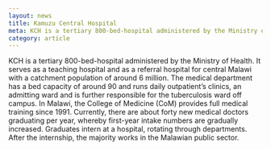 ```yaml
---
layout: news
title: Kamuzu Central Hospital
meta: KCH is a tertiary 800-bed-hospital administered by the Ministry of Health. It serves as a teaching hospital and as a referral hospital for central Malawi with a catchment population of around 6 million. The medical department has a bed capacity of around 90 and runs daily outpatient’s clinics, an admitting ward and is further responsible for the tuberculosis ward off campus.
category: article
---
```


KCH is a tertiary 800-bed-hospital administered by the Ministry of Health. It serves as a teaching hospital and as a referral hospital for central Malawi with a catchment population of around 6 million. The medical department has a bed capacity of around 90 and runs daily outpatient’s clinics, an admitting ward and is further responsible for the tuberculosis ward off campus.
In Malawi, the College of Medicine (CoM) provides full medical training since 1991. Currently, there are about forty new medical doctors graduating per year, whereby first-year intake numbers are gradually increased. Graduates intern at a hospital, rotating through departments. After the internship, the majority works in the Malawian public sector.
